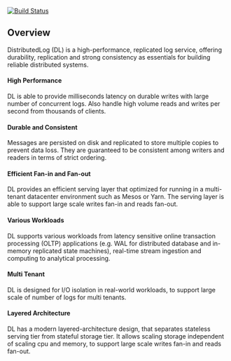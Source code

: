 [![Build Status](https://travis-ci.org/twitter/distributedlog.svg?branch=master)](https://travis-ci.org/twitter/distributedlog)

## Overview

DistributedLog (DL) is a high-performance, replicated log service, offering durability, replication and strong consistency
as essentials for building reliable distributed systems.

#### High Performance

DL is able to provide milliseconds latency on durable writes with large number of concurrent logs.
Also handle high volume reads and writes per second from thousands of clients.

#### Durable and Consistent

Messages are persisted on disk and replicated to store multiple copies to prevent data loss.
They are guaranteed to be consistent among writers and readers in terms of strict ordering.

#### Efficient Fan-in and Fan-out

DL provides an efficient serving layer that optimized for running in a multi-tenant datacenter
environment such as Mesos or Yarn. The serving layer is able to support large scale writes fan-in
and reads fan-out.

#### Various Workloads

DL supports various workloads from latency sensitive online transaction processing (OLTP) applications
(e.g. WAL for distributed database and in-memory replicated state machines), real-time stream ingestion
and computing to analytical processing.

#### Multi Tenant

DL is designed for I/O isolation in real-world workloads, to support large scale of number of logs for multi
tenants.

#### Layered Architecture

DL has a modern layered-architecture design, that separates stateless serving tier from stateful storage tier.
It allows scaling storage independent of scaling cpu and memory, to support large scale writes fan-in and
reads fan-out.
